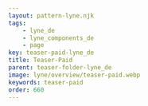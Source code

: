 ```yaml
---
layout: pattern-lyne.njk
tags: 
    - lyne_de
    - lyne_components_de
    - page
key: teaser-paid-lyne_de
title: Teaser-Paid
parent: teaser-folder-lyne_de
image: lyne/overview/teaser-paid.webp
keywords: teaser-paid
order: 660
---
```

